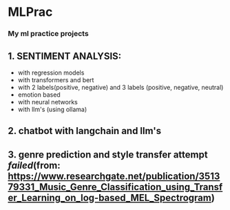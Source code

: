 # MLPrac

### My ml practice projects

## 1. SENTIMENT ANALYSIS:
  - with regression models
  - with transformers and bert
  - with 2 labels(positive, negative) and 3 labels (positive, negative, neutral)
  - emotion based
  - with neural networks
  - with llm's (using ollama)

## 2. chatbot with langchain and llm's
## 3. genre prediction and style transfer attempt *failed*(from: https://www.researchgate.net/publication/351379331_Music_Genre_Classification_using_Transfer_Learning_on_log-based_MEL_Spectrogram)
